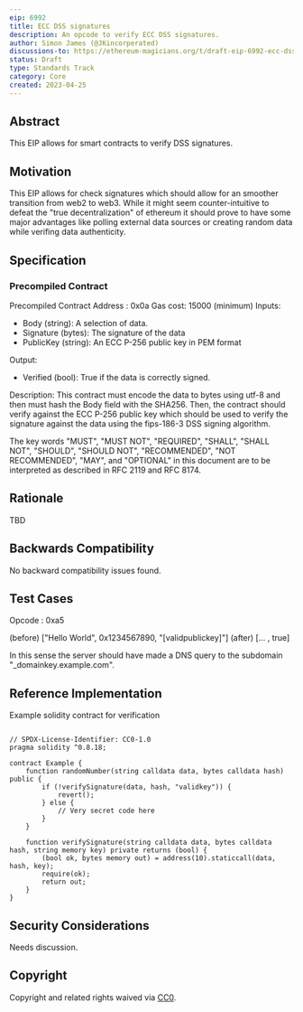 ```yaml
---
eip: 6992
title: ECC DSS signatures
description: An opcode to verify ECC DSS signatures.
author: Simon James (@JKincorperated)
discussions-to: https://ethereum-magicians.org/t/draft-eip-6992-ecc-dss-signatures/14153
status: Draft
type: Standards Track
category: Core
created: 2023-04-25
---
```


## Abstract

This EIP allows for smart contracts to verify DSS signatures.

## Motivation

This EIP allows for check signatures which should allow for an smoother transition from web2 to web3. While it might seem counter-intuitive to defeat the "true decentralization" of ethereum it should prove to have some major advantages like polling external data sources or creating random data while verifing data authenticity.

## Specification

### Precompiled Contract

Precompiled Contract Address : 0x0a
Gas cost: 15000 (minimum)
Inputs:

- Body (string): A selection of data.
- Signature (bytes): The signature of the data
- PublicKey (string): An ECC P-256 public key in PEM format

Output:

- Verified (bool): True if the data is correctly signed.

Description:
This contract must encode the data to bytes using utf-8 and then must hash the Body field with the SHA256. Then, the contract should verify against the ECC P-256 public key which should be used to verify the signature against the data using the fips-186-3 DSS signing algorithm.

The key words "MUST", "MUST NOT", "REQUIRED", "SHALL", "SHALL NOT", "SHOULD", "SHOULD NOT", "RECOMMENDED", "NOT RECOMMENDED", "MAY", and "OPTIONAL" in this document are to be interpreted as described in RFC 2119 and RFC 8174.

## Rationale

TBD

## Backwards Compatibility

No backward compatibility issues found.

## Test Cases

Opcode : 0xa5

(before) ["Hello World", 0x1234567890, "[validpublickey]"]
(after)  [... , true]

In this sense the server should have made a DNS query to the subdomain "\_domainkey.example.com".

## Reference Implementation

Example solidity contract for verification

```

// SPDX-License-Identifier: CC0-1.0
pragma solidity ^0.8.18;

contract Example {
    function randomNumber(string calldata data, bytes calldata hash) public {
        if (!verifySignature(data, hash, "validkey")) {
            revert();
        } else {
            // Very secret code here
        }
    } 

    function verifySignature(string calldata data, bytes calldata hash, string memory key) private returns (bool) {
        (bool ok, bytes memory out) = address(10).staticcall(data, hash, key);
        require(ok);
        return out;
    }
}

```

## Security Considerations

Needs discussion.

## Copyright

Copyright and related rights waived via [CC0](../LICENSE.md).
